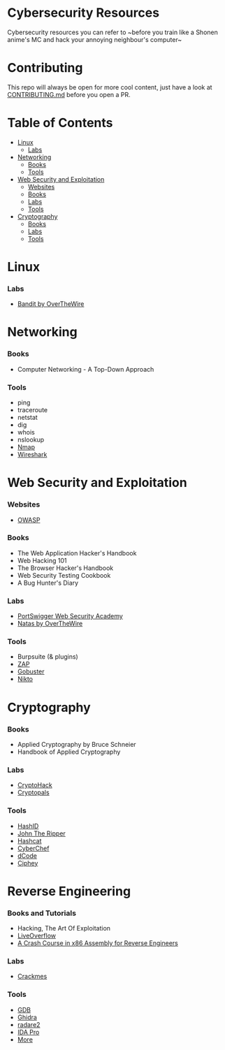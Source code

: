 # Cybersecurity Resources

Cybersecurity resources you can refer to ~before you train like a Shonen anime's MC and hack your annoying neighbour's computer~

# Contributing

This repo will always be open for more cool content, just have a look at [CONTRIBUTING.md](CONTRIBUTING.md) before you open a PR.

# Table of Contents

- [Linux](#linux)
	- [Labs](#linux-labs)
- [Networking](#net)
	- [Books](#net-books)
	- [Tools](#net-tools)
- [Web Security and Exploitation](#web)
	- [Websites](#web-sites)
	- [Books](#web-books)
	- [Labs](#web-labs)
	- [Tools](#web-tools)
- [Cryptography](#crypto)
	- [Books](#crypto-books)
	- [Labs](#crypto-labs)
	- [Tools](#crypto-tools)

<a name="linux"></a>
# Linux

<a name="linux-labs"></a>
### Labs

- [Bandit by OverTheWire](https://overthewire.org/wargames/bandit/)

<a name="net"></a>
# Networking

<a name="net-books"></a>
### Books

- Computer Networking - A Top-Down Approach

<a name="net-tools"></a>
### Tools

- ping
- traceroute
- netstat
- dig
- whois
- nslookup
- [Nmap](https://github.com/nmap/nmap)
- [Wireshark](https://github.com/wireshark/wireshark)

<a name="web"></a>
# Web Security and Exploitation

<a name="web-sites"></a>
### Websites

- [OWASP](https://owasp.org/)

<a name="web-books"></a>
### Books

- The Web Application Hacker's Handbook
- Web Hacking 101
- The Browser Hacker's Handbook
- Web Security Testing Cookbook
- A Bug Hunter's Diary

<a name="web-labs"></a>
### Labs

- [PortSwigger Web Security Academy](https://portswigger.net/web-security)
- [Natas by OverTheWire](https://overthewire.org/wargames/natas/)

<a name="web-tools"></a>
### Tools

- Burpsuite (& plugins)
- [ZAP](https://github.com/zaproxy/zaproxy)
- [Gobuster](https://github.com/OJ/gobuster)
- [Nikto](https://github.com/sullo/nikto)

<a name="crypto"></a>
# Cryptography

<a name="crypto-books"></a>
### Books

- Applied Cryptography by Bruce Schneier
- Handbook of Applied Cryptography

<a name="crypto-labs"></a>
### Labs

- [CryptoHack](https://cryptohack.org/)
- [Cryptopals](https://cryptopals.com/)

<a name="crypto-tools"></a>
### Tools

- [HashID](https://github.com/psypanda/hashID)
- [John The Ripper](https://github.com/openwall/john)
- [Hashcat](https://github.com/hashcat/hashcat)
- [CyberChef](https://gchq.github.io/CyberChef/)
- [dCode](https://www.dcode.fr/en)
- [Ciphey](https://github.com/Ciphey/Ciphey)

# Reverse Engineering

<a name="reversing-books"></a>
### Books and Tutorials

- Hacking, The Art Of Exploitation
- [LiveOverflow](https://www.youtube.com/watch?v=iyAyN3GFM7A&list=PLhixgUqwRTjxglIswKp9mpkfPNfHkzyeN)
- [A Crash Course in x86 Assembly for Reverse Engineers](https://sensepost.com/blogstatic/2014/01/SensePost_crash_course_in_x86_assembly-.pdf)

<a name="reversing-labs"></a>
### Labs

- [Crackmes](https://crackmes.one/)

<a name="crypto-tools"></a>
### Tools

- [GDB](https://www.gnu.org/software/gdb/)
- [Ghidra](https://ghidra-sre.org/)
- [radare2](https://www.radare.org/)
- [IDA Pro](https://www.hex-rays.com/products/ida/)
- [More](https://github.com/apsdehal/aWEsoMe-cTf#reversing)
